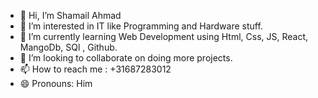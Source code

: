 - 👋 Hi, I’m Shamail Ahmad
- 👀 I’m interested in IT like Programming and Hardware stuff.
- 🌱 I’m currently learning Web Development using Html, Css, JS, React, MangoDb, SQl , Github.
- 💞️ I’m looking to collaborate on doing more projects.
- 📫 How to reach me : +31687283012
- 😄 Pronouns: Him


<!---
Shumail97/Shumail97 is a ✨ special ✨ repository because its `README.md` (this file) appears on your GitHub profile.
You can click the Preview link to take a look at your changes.
--->
